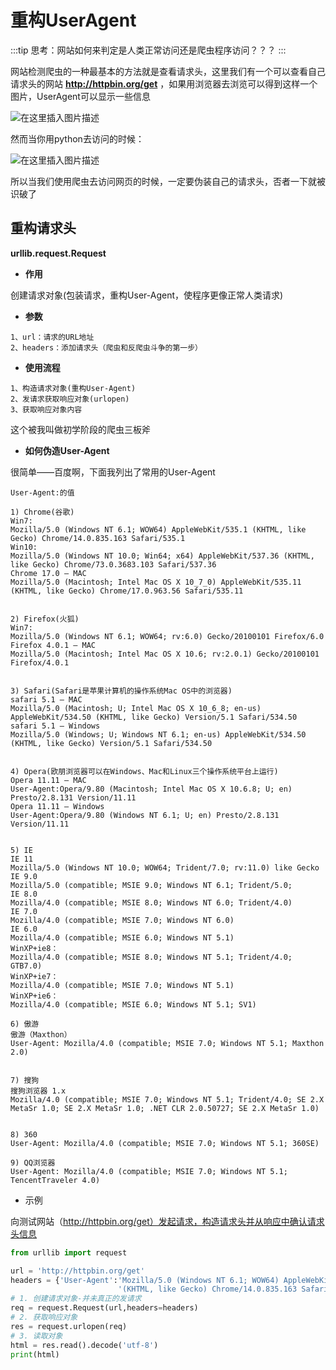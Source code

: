 # 重构UserAgent
:::tip
思考：网站如何来判定是人类正常访问还是爬虫程序访问？？？
:::

网站检测爬虫的一种最基本的方法就是查看请求头，这里我们有一个可以查看自己请求头的网站  **http://httpbin.org/get** ，如果用浏览器去浏览可以得到这样一个图片，UserAgent可以显示一些信息

![在这里插入图片描述](https://img-blog.csdnimg.cn/20200304160350294.png?x-oss-process=image/watermark,type_ZmFuZ3poZW5naGVpdGk,shadow_10,text_aHR0cHM6Ly9ibG9nLmNzZG4ubmV0L3B5dGhvbl9MQ19ub2h0eXA=,size_16,color_FFFFFF,t_70)

然而当你用python去访问的时候：


![在这里插入图片描述](https://img-blog.csdnimg.cn/20200304160532726.png?x-oss-process=image/watermark,type_ZmFuZ3poZW5naGVpdGk,shadow_10,text_aHR0cHM6Ly9ibG9nLmNzZG4ubmV0L3B5dGhvbl9MQ19ub2h0eXA=,size_16,color_FFFFFF,t_70)

所以当我们使用爬虫去访问网页的时候，一定要伪装自己的请求头，否者一下就被识破了

## 重构请求头
 **urllib.request.Request**

- **作用**

创建请求对象(包装请求，重构User-Agent，使程序更像正常人类请求)

- **参数**

```
1、url：请求的URL地址
2、headers：添加请求头（爬虫和反爬虫斗争的第一步）
```

- **使用流程**

```
1、构造请求对象(重构User-Agent)
2、发请求获取响应对象(urlopen)
3、获取响应对象内容
```

这个被我叫做初学阶段的爬虫三板斧

- **如何伪造User-Agent**

很简单——百度啊，下面我列出了常用的User-Agent

```
User-Agent:的值
 
1) Chrome(谷歌)
Win7:
Mozilla/5.0 (Windows NT 6.1; WOW64) AppleWebKit/535.1 (KHTML, like Gecko) Chrome/14.0.835.163 Safari/535.1
Win10:
Mozilla/5.0 (Windows NT 10.0; Win64; x64) AppleWebKit/537.36 (KHTML, like Gecko) Chrome/73.0.3683.103 Safari/537.36
Chrome 17.0 – MAC
Mozilla/5.0 (Macintosh; Intel Mac OS X 10_7_0) AppleWebKit/535.11 (KHTML, like Gecko) Chrome/17.0.963.56 Safari/535.11 
 
 
2) Firefox(火狐)
Win7:
Mozilla/5.0 (Windows NT 6.1; WOW64; rv:6.0) Gecko/20100101 Firefox/6.0
Firefox 4.0.1 – MAC
Mozilla/5.0 (Macintosh; Intel Mac OS X 10.6; rv:2.0.1) Gecko/20100101 Firefox/4.0.1
 
 
3) Safari(Safari是苹果计算机的操作系统Mac OS中的浏览器)
safari 5.1 – MAC
Mozilla/5.0 (Macintosh; U; Intel Mac OS X 10_6_8; en-us) AppleWebKit/534.50 (KHTML, like Gecko) Version/5.1 Safari/534.50
safari 5.1 – Windows
Mozilla/5.0 (Windows; U; Windows NT 6.1; en-us) AppleWebKit/534.50 (KHTML, like Gecko) Version/5.1 Safari/534.50
 
 
4) Opera(欧朋浏览器可以在Windows、Mac和Linux三个操作系统平台上运行)
Opera 11.11 – MAC
User-Agent:Opera/9.80 (Macintosh; Intel Mac OS X 10.6.8; U; en) Presto/2.8.131 Version/11.11
Opera 11.11 – Windows
User-Agent:Opera/9.80 (Windows NT 6.1; U; en) Presto/2.8.131 Version/11.11
 
 
5) IE
IE 11
Mozilla/5.0 (Windows NT 10.0; WOW64; Trident/7.0; rv:11.0) like Gecko
IE 9.0
Mozilla/5.0 (compatible; MSIE 9.0; Windows NT 6.1; Trident/5.0;
IE 8.0
Mozilla/4.0 (compatible; MSIE 8.0; Windows NT 6.0; Trident/4.0)
IE 7.0
Mozilla/4.0 (compatible; MSIE 7.0; Windows NT 6.0)
IE 6.0
Mozilla/4.0 (compatible; MSIE 6.0; Windows NT 5.1)
WinXP+ie8：
Mozilla/4.0 (compatible; MSIE 8.0; Windows NT 5.1; Trident/4.0; GTB7.0)
WinXP+ie7：
Mozilla/4.0 (compatible; MSIE 7.0; Windows NT 5.1)
WinXP+ie6：
Mozilla/4.0 (compatible; MSIE 6.0; Windows NT 5.1; SV1)
 
6) 傲游
傲游（Maxthon）
User-Agent: Mozilla/4.0 (compatible; MSIE 7.0; Windows NT 5.1; Maxthon 2.0)
 
 
7) 搜狗
搜狗浏览器 1.x
Mozilla/4.0 (compatible; MSIE 7.0; Windows NT 5.1; Trident/4.0; SE 2.X MetaSr 1.0; SE 2.X MetaSr 1.0; .NET CLR 2.0.50727; SE 2.X MetaSr 1.0)
 
 
8) 360
User-Agent: Mozilla/4.0 (compatible; MSIE 7.0; Windows NT 5.1; 360SE)
 
9) QQ浏览器
User-Agent: Mozilla/4.0 (compatible; MSIE 7.0; Windows NT 5.1; TencentTraveler 4.0)
```

- 示例

向测试网站（http://httpbin.org/get）发起请求，构造请求头并从响应中确认请求头信息

```python
from urllib import request

url = 'http://httpbin.org/get'
headers = {'User-Agent':'Mozilla/5.0 (Windows NT 6.1; WOW64) AppleWebKit/535.1 '
                        '(KHTML, like Gecko) Chrome/14.0.835.163 Safari/535.1'}
# 1. 创建请求对象-并未真正的发请求
req = request.Request(url,headers=headers)
# 2. 获取响应对象
res = request.urlopen(req)
# 3. 读取对象
html = res.read().decode('utf-8')
print(html)
```
